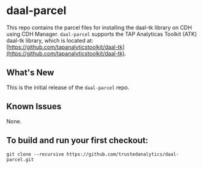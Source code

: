 # daal-parcel

This repo contains the parcel files for installing the daal-tk library on CDH using CDH Manager. `daal-parcel` supports the TAP Analyticas Toolkit (ATK) daal-tk library, which is located at: [https://github.com/tapanalyticstoolkit/daal-tk](https://github.com/tapanalyticstoolkit/daal-tk).

## What's New
This is the initial release of the `daal-parcel` repo.

## Known Issues
None.

## To build and run your first checkout:
```
git clone --recursive https://github.com/trustedanalytics/daal-parcel.git
```
